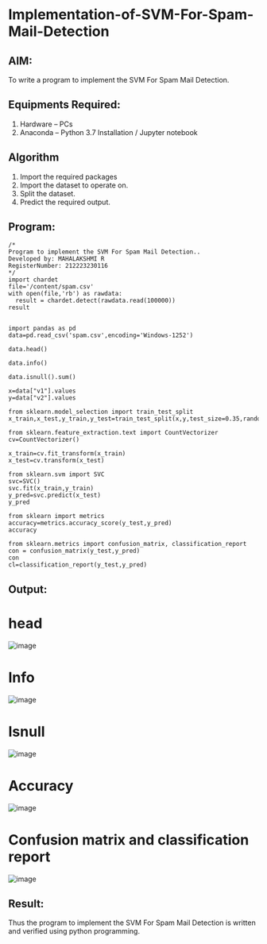 # Implementation-of-SVM-For-Spam-Mail-Detection

## AIM:
To write a program to implement the SVM For Spam Mail Detection.

## Equipments Required:
1. Hardware – PCs
2. Anaconda – Python 3.7 Installation / Jupyter notebook

## Algorithm
1. Import the required packages
2. Import the dataset to operate on.
3. Split the dataset.
4.  Predict the required output.

## Program:
```
/*
Program to implement the SVM For Spam Mail Detection..
Developed by: MAHALAKSHMI R
RegisterNumber: 212223230116
*/
import chardet
file='/content/spam.csv'
with open(file,'rb') as rawdata:
  result = chardet.detect(rawdata.read(100000))
result


import pandas as pd
data=pd.read_csv('spam.csv',encoding='Windows-1252')

data.head()

data.info()

data.isnull().sum()

x=data["v1"].values
y=data["v2"].values

from sklearn.model_selection import train_test_split
x_train,x_test,y_train,y_test=train_test_split(x,y,test_size=0.35,random_state=0)

from sklearn.feature_extraction.text import CountVectorizer
cv=CountVectorizer()

x_train=cv.fit_transform(x_train)
x_test=cv.transform(x_test)

from sklearn.svm import SVC
svc=SVC()
svc.fit(x_train,y_train)
y_pred=svc.predict(x_test)
y_pred

from sklearn import metrics
accuracy=metrics.accuracy_score(y_test,y_pred)
accuracy

from sklearn.metrics import confusion_matrix, classification_report
con = confusion_matrix(y_test,y_pred)
con
cl=classification_report(y_test,y_pred)

```

## Output:
# head
![image](https://github.com/user-attachments/assets/d8c17580-4b7e-4723-b185-1fc798e8cbb6)
# Info
![image](https://github.com/user-attachments/assets/cb1ecf0e-df83-42c2-af20-00fcf1a2b71e)
# Isnull
![image](https://github.com/user-attachments/assets/d9d633f1-aad5-428f-93b1-ad5ec8527c98)
# Accuracy
![image](https://github.com/user-attachments/assets/f1107507-245a-4edc-93ed-d61241ac8299)
# Confusion matrix and classification report
![image](https://github.com/user-attachments/assets/8230c1cc-32dd-496e-9a31-35de8e22d3b1)

## Result:
Thus the program to implement the SVM For Spam Mail Detection is written and verified using python programming.
